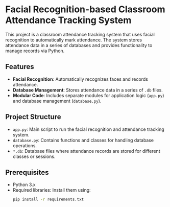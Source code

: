 # Facial Recognition-based Classroom Attendance Tracking System

This project is a classroom attendance tracking system that uses facial recognition to automatically mark attendance. The system stores attendance data in a series of databases and provides functionality to manage records via Python.

## Features
- **Facial Recognition**: Automatically recognizes faces and records attendance.
- **Database Management**: Stores attendance data in a series of `.db` files.
- **Modular Code**: Includes separate modules for application logic (`app.py`) and database management (`database.py`).

## Project Structure
- `app.py`: Main script to run the facial recognition and attendance tracking system.
- `database.py`: Contains functions and classes for handling database operations.
- `*.db`: Database files where attendance records are stored for different classes or sessions.

## Prerequisites
- Python 3.x
- Required libraries: Install them using:
  ```bash
  pip install -r requirements.txt
